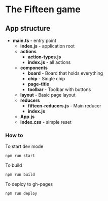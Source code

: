 # The Fifteen game

## App structure

- **main.ts** - entry point
    - **index.js** - application root
    - **actions**
        - **action-types.js**
        - **index.js** - all actions
    - **components**
        - **board** - Board that holds everything
        - **chip** - Single chip
        - **page-title**
        - **toolbar** - Toolbar with buttons
    - **layout** - Basic page layout
    - **reducers**
        - **fifteen-reducers.js** - Main reducer
        - **index.js**
    - **App.js**
    - **index.css** - simple reset

### How to

To start dev mode
```
npm run start
```
To build
```
npm run build
```
To deploy to gh-pages
```
npm run deploy
```